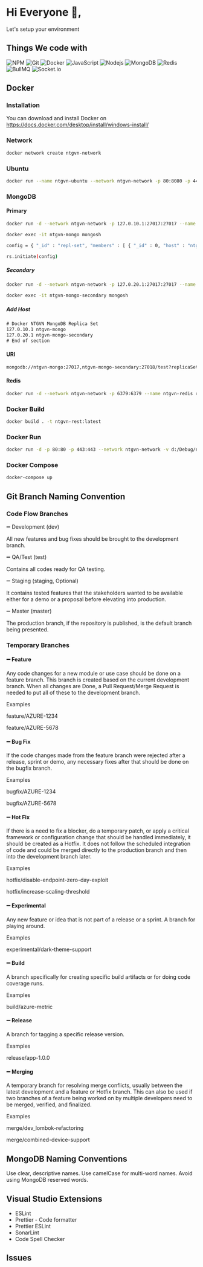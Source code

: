 # Hi Everyone 👋,

Let's setup your environment

## Things We code with

![NPM](https://img.shields.io/badge/NPM-CB3837?logo=npm&logoColor=white&style=for-the-badge)
![Git](https://img.shields.io/badge/Git-F05032?logo=git&logoColor=white&style=for-the-badge)
![Docker](https://img.shields.io/badge/Docker-46a2f1?logo=docker&logoColor=white&style=for-the-badge)
![JavaScript](https://img.shields.io/badge/JavaScript-F7DF1E?logo=javascript&logoColor=black&style=for-the-badge)
![Nodejs](https://img.shields.io/badge/Nodejs-43853d?logo=Node.js&logoColor=white&style=for-the-badge)
![MongoDB](https://img.shields.io/badge/MongoDB-13aa52?logo=mongodb&logoColor=white&style=for-the-badge)
![Redis](https://img.shields.io/badge/Redis-CB3837?logo=redis&logoColor=white&style=for-the-badge)
![BullMQ](https://img.shields.io/badge/BullMQ-1E293B?logo=bullmq&logoColor=white&style=for-the-badge)
![Socket.io](https://img.shields.io/badge/Socket.io-010101?logo=socketio&logoColor=white&style=for-the-badge)

## Docker

### Installation

You can download and install Docker on https://docs.docker.com/desktop/install/windows-install/

### Network

```bash
docker network create ntgvn-network
```

### Ubuntu

```bash
docker run --name ntgvn-ubuntu --network ntgvn-network -p 80:8080 -p 443:8443 -p 22:22 -itd ubuntu:latest
```

### MongoDB

#### Primary

```bash
docker run -d --network ntgvn-network -p 127.0.10.1:27017:27017 --name ntgvn-mongo mongo:latest mongod --replSet repl-set

docker exec -it ntgvn-mongo mongosh

config = { "_id" : "repl-set", "members" : [ { "_id" : 0, "host" : "ntgvn-mongo:27017" }, { "_id" : 1, "host" : "ntgvn-mongo-secondary:27017" } ] }

rs.initiate(config)
```

##### Secondary

```bash
docker run -d --network ntgvn-network -p 127.0.20.1:27017:27017 --name ntgvn-mongo-secondary mongo:latest mongod --replSet repl-set

docker exec -it ntgvn-mongo-secondary mongosh
```

##### Add Host

```txt
# Docker NTGVN MongoDB Replica Set
127.0.10.1 ntgvn-mongo
127.0.20.1 ntgvn-mongo-secondary
# End of section
```

#### URI

```txt
mongodb://ntgvn-mongo:27017,ntgvn-mongo-secondary:27018/test?replicaSet=repl-set
```

#### Redis

```bash
docker run -d --network ntgvn-network -p 6379:6379 --name ntgvn-redis redis:latest
```

### Docker Build

```bash
docker build . -t ntgvn-rest:latest
```

### Docker Run

```bash
docker run -d -p 80:80 -p 443:443 --network ntgvn-network -v d:/Debug/ntgvn-rest/app:/app/ --name ntgvn-rest ntgvn-rest:latest
```

### Docker Compose

```bash
docker-compose up
```

## Git Branch Naming Convention

### Code Flow Branches

➖ Development (dev)

All new features and bug fixes should be brought to the development branch.

➖ QA/Test (test)

Contains all codes ready for QA testing.

➖ Staging (staging, Optional)

It contains tested features that the stakeholders wanted to be available either for a demo or a proposal before elevating into production.

➖ Master (master)

The production branch, if the repository is published, is the default branch being presented.

### Temporary Branches

#### ➖ Feature

Any code changes for a new module or use case should be done on a feature branch. This branch is created based on the current development branch. When all changes are Done, a Pull Request/Merge Request is needed to put all of these to the development branch.

Examples

feature/AZURE-1234

feature/AZURE-5678

#### ➖ Bug Fix

If the code changes made from the feature branch were rejected after a release, sprint or demo, any necessary fixes after that should be done on the bugfix branch.

Examples

bugfix/AZURE-1234

bugfix/AZURE-5678

#### ➖ Hot Fix
If there is a need to fix a blocker, do a temporary patch, or apply a critical framework or configuration change that should be handled immediately, it should be created as a Hotfix. It does not follow the scheduled integration of code and could be merged directly to the production branch and then into the development branch later.

Examples

hotfix/disable-endpoint-zero-day-exploit

hotfix/increase-scaling-threshold

#### ➖ Experimental
Any new feature or idea that is not part of a release or a sprint. A branch for playing around.

Examples

experimental/dark-theme-support

#### ➖ Build
A branch specifically for creating specific build artifacts or for doing code coverage runs.

Examples

build/azure-metric

#### ➖ Release
A branch for tagging a specific release version.

Examples

release/app-1.0.0

#### ➖ Merging
A temporary branch for resolving merge conflicts, usually between the latest development and a feature or Hotfix branch. This can also be used if two branches of a feature being worked on by multiple developers need to be merged, verified, and finalized.

Examples

merge/dev_lombok-refactoring

merge/combined-device-support

## MongoDB Naming Conventions

Use clear, descriptive names. Use camelCase for multi-word names. Avoid using MongoDB reserved words.

## Visual Studio Extensions

- ESLint
- Prettier - Code formatter
- Prettier ESLint
- SonarLint
- Code Spell Checker

## Issues

